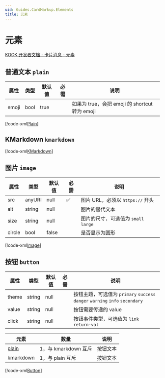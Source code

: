 ```yaml
---
uid: Guides.CardMarkup.Elements
title: 元素
---
```


# 元素

[KOOK 开发者文档 - 卡片消息 - 元素](https://developer.kookapp.cn/doc/cardmessage#%E5%85%83%E7%B4%A0)

## 普通文本 `plain`

| 属性 | 类型 | 默认值 | 必需 | 说明 |
| --- | --- | --- | --- | --- |
| emoji | bool | true |  | 如果为 true，会把 emoji 的 shortcut 转为 emoji |

[!code-xml[Plain](samples/definitions/element-plain.xml)]

## KMarkdown `kmarkdown`

[!code-xml[KMarkdown](samples/definitions/element-kmarkdown.xml)]

## 图片 `image`

| 属性 | 类型 | 默认值 | 必需 | 说明 |
| --- | --- | --- | --- | --- |
| src | anyURI | null | ✅ | 图片 URL，必须以 `https://` 开头 |
| alt | string | null |  | 图片的替代文本 |
| size | string | null | | 图片的尺寸，可选值为 `small` `large` |
| circle | bool | false | | 是否显示为圆形 |

[!code-xml[Image](samples/definitions/element-image.xml)]

## 按钮 `button`

| 属性 | 类型 | 默认值 | 必需 | 说明 |
| --- | --- | --- | --- | --- |
| theme | string | null | | 按钮主题，可选值为 `primary` `success` `danger` `warning` `info` `secondary` |
| value | string | null |  | 按钮需要传递的 value |
| click | string | null | | 按钮事件类型，可选值为 `link` `return-val` |

| 元素 | 数量 | 说明 |
| --- | --- | --- |
| [plain](#普通文本-plain) | 1，与 kmarkdown 互斥 | 按钮文本 |
| [kmarkdown](#kmarkdown-kmarkdown) | 1，与 plain 互斥 | 按钮文本 |

[!code-xml[Button](samples/definitions/element-button.xml)]

